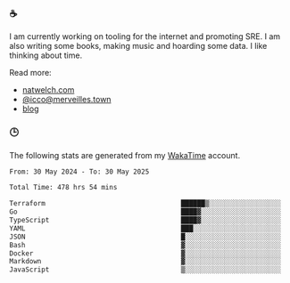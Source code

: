 ### ☕

I am currently working on tooling for the internet and promoting SRE. I am also writing some books, making music and hoarding some data. I like thinking about time.

Read more:

 - [natwelch.com](https://natwelch.com)
 - [@icco@merveilles.town](https://merveilles.town/@icco)
 - [blog](https://writing.natwelch.com)

### 🕒

The following stats are generated from my [WakaTime](https://wakatime.com/@icco) account.

<!--START_SECTION:waka-->

```txt
From: 30 May 2024 - To: 30 May 2025

Total Time: 478 hrs 54 mins

Terraform                                  ██████▒░░░░░░░░░░░░░░░░░░   25.20 %
Go                                         ████▓░░░░░░░░░░░░░░░░░░░░   19.02 %
TypeScript                                 ████▓░░░░░░░░░░░░░░░░░░░░   18.01 %
YAML                                       ███░░░░░░░░░░░░░░░░░░░░░░   11.55 %
JSON                                       █░░░░░░░░░░░░░░░░░░░░░░░░   04.27 %
Bash                                       ▓░░░░░░░░░░░░░░░░░░░░░░░░   03.03 %
Docker                                     ▓░░░░░░░░░░░░░░░░░░░░░░░░   02.83 %
Markdown                                   ▓░░░░░░░░░░░░░░░░░░░░░░░░   02.82 %
JavaScript                                 ▒░░░░░░░░░░░░░░░░░░░░░░░░   01.88 %
```

<!--END_SECTION:waka-->
